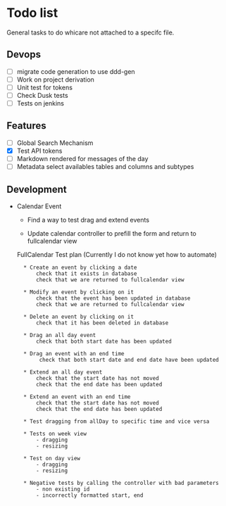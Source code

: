 # Todo list
General tasks to do whicare not attached to a specifc file.

## Devops
- [ ] migrate code generation to use ddd-gen
- [ ] Work on project derivation
- [ ] Unit test for tokens
- [ ] Check Dusk tests
- [ ] Tests on jenkins

## Features
- [ ] Global Search Mechanism
- [x] Test API tokens
- [ ] Markdown rendered for messages of the day
- [ ] Metadata select availables tables and columns and subtypes

## Development

* Calendar Event
    * Find a way to test drag and extend events
    
    * Update calendar controller to prefill the form and return to fullcalendar view
    
    FullCalendar Test plan (Currently I do not know yet how to automate)
    
        * Create an event by clicking a date
            check that it exists in database
            check that we are returned to fullcalendar view
        
        * Modify an event by clicking on it
            check that the event has been updated in database
            check that we are returned to fullcalendar view
        
        * Delete an event by clicking on it
            check that it has been deleted in database
            
        * Drag an all day event
            check that both start date has been updated
            
        * Drag an event with an end time
             check that both start date and end date have been updated
             
        * Extend an all day event
            check that the start date has not moved
            check that the end date has been updated
            
        * Extend an event with an end time
            check that the start date has not moved
            check that the end date has been updated
            
        * Test dragging from allDay to specific time and vice versa
        
        * Tests on week view
            - dragging
            - resizing
            
        * Test on day view
            - dragging
            - resizing
                
        * Negative tests by calling the controller with bad parameters
            - non existing id
            - incorrectly formatted start, end
             